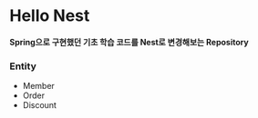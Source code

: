 # Hello Nest

**Spring으로 구현했던 기초 학습 코드를 Nest로 변경해보는 Repository**


### Entity
- Member
- Order
- Discount
